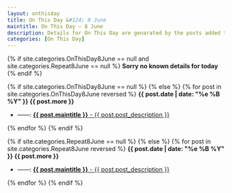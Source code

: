 ```yaml
---
layout: onthisday
title: On This Day &#124; 8 June
maintitle: On This Day — 8 June
description: Details for On This Day are genarated by the posts added to the website so the content is subject to changes/updates over time.
categories: [On This Day]
---
```


{% if site.categories.OnThisDay8June == null and site.categories.Repeat8June == null %}
<strong>Sorry no known details for today</strong>
{% endif %}

{% if site.categories.OnThisDay8June == null %}
{% else %}
{% for post in site.categories.OnThisDay8June reversed %}
<strong>{{ post.date | date: "%e %B %Y" }} {{ post.more }}</strong>
<ul>
<li> ——: <a href="{{ post.url }}"><strong>{{ post.maintitle }}</strong> - {{ post.post_description }}</a></li>
</ul>
{% endfor %}
{% endif %}

{% if site.categories.Repeat8June == null %}
{% else %}
{% for post in site.categories.Repeat8June reversed %}
<strong>{{ post.date | date: "%e %B %Y" }} {{ post.more }}</strong>
<ul>
<li> ——: <a href="{{ post.url }}"><strong>{{ post.maintitle }}</strong> - {{ post.post_description }}</a></li>
</ul>
{% endfor %}
{% endif %}
